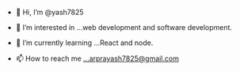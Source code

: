 - 👋 Hi, I’m @yash7825
- 👀 I’m interested in ...web development and software development.
- 🌱 I’m currently learning ...React and node.

- 📫 How to reach me ...arprayash7825@gmail.com

<!---
yash7825/yash7825 is a ✨ special ✨ repository because its `README.md` (this file) appears on your GitHub profile.
You can click the Preview link to take a look at your changes.
--->
